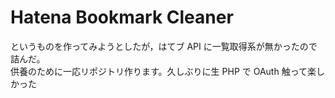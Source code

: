 # Hatena Bookmark Cleaner

というものを作ってみようとしたが，はてブ API に一覧取得系が無かったので詰んだ。  
供養のために一応リポジトリ作ります。久しぶりに生 PHP で OAuth 触って楽しかった
